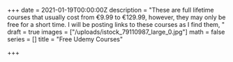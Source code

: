 +++
date = 2021-01-19T00:00:00Z
description = "These are full lifetime courses that usually cost from €9.99 to €129.99, however, they may only be free for a short time. I will be posting links to these courses as I find them, "
draft = true
images = ["/uploads/istock_79110987_large_0.jpg"]
math = false
series = []
title = "Free Udemy Courses"

+++
